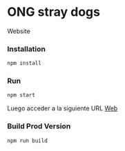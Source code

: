 # ONG stray dogs

Website

### Installation

```sh
npm install
```

### Run

```sh
npm start
```
Luego acceder a la siguiente URL [Web](http://localhost:8081/)

### Build Prod Version

```sh
npm run build
```
